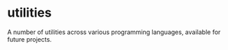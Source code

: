 # utilities
A number of utilities across various programming languages, available for future projects.
